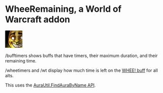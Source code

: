 # WheeRemaining, a World of Warcraft addon

![WHEE! buff](spell_misc_emotionhappy.jpg)

/bufftimers shows buffs that have timers, their maximum duration, and their remaining time.

/wheetimers and /wt display how much time is left on the [WHEE! buff](https://www.wowhead.com/spell=46668/whee) for all alts.

This uses the [AuraUtil.FindAuraByName API](https://github.com/Gethe/wow-ui-source/blob/f843b3fa8985e275a545bcac9d9577a1bba6f4cd/Interface/AddOns/Blizzard_FrameXMLUtil/Mainline/AuraUtil.lua#L69).
